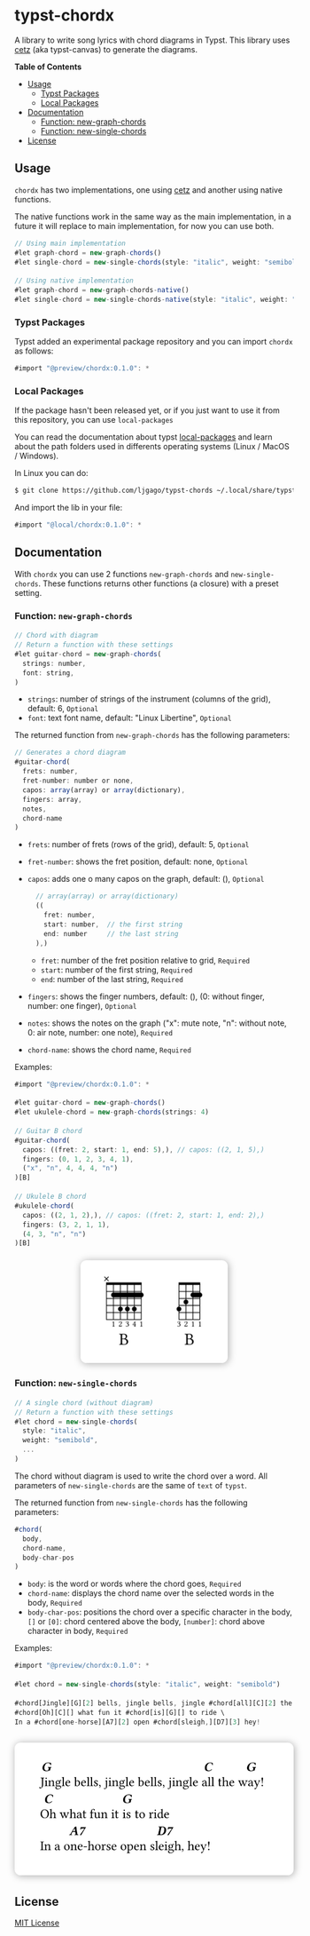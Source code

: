 # typst-chordx

A library to write song lyrics with chord diagrams in Typst. This library uses [cetz](https://github.com/johannes-wolf/typst-canvas) (aka typst-canvas) to generate the diagrams.

**Table of Contents**

- [Usage](#usage)
  - [Typst Packages](#typst-packages)
  - [Local Packages](#local-packages)
- [Documentation](#documentation)
  - [Function: new-graph-chords](#function-new-graph-chords)
  - [Function: new-single-chords](#function-new-single-chords)
- [License](#license)

## Usage

`chordx` has two implementations, one using [cetz](https://github.com/johannes-wolf/typst-canvas) and another using native functions.

The native functions work in the same way as the main implementation, in a future it will replace to main implementation, for now you can use both.

```js
// Using main implementation
#let graph-chord = new-graph-chords()
#let single-chord = new-single-chords(style: "italic", weight: "semibold")

// Using native implementation
#let graph-chord = new-graph-chords-native()
#let single-chord = new-single-chords-native(style: "italic", weight: "semibold")
```

### Typst Packages

Typst added an experimental package repository and you can import `chordx` as follows:

```js
#import "@preview/chordx:0.1.0": *
```

### Local Packages

If the package hasn't been released yet, or if you just want to use it from this repository, you can use `local-packages`

You can read the documentation about typst [local-packages](https://github.com/typst/packages#local-packages) and learn about the path folders used in differents operating systems (Linux / MacOS / Windows).

In Linux you can do:

```sh
$ git clone https://github.com/ljgago/typst-chords ~/.local/share/typst/packages/local/chordx-0.1.0
```

And import the lib in your file:

```js
#import "@local/chordx:0.1.0": *
```

## Documentation

With `chordx` you can use 2 functions `new-graph-chords` and `new-single-chords`. These functions returns other functions (a closure) with a preset setting.

### Function: `new-graph-chords`

```js
// Chord with diagram
// Return a function with these settings
#let guitar-chord = new-graph-chords(
  strings: number,
  font: string,
)
```

- `strings`: number of strings of the instrument (columns of the grid), default: 6, `Optional`
- `font`: text font name, default: "Linux Libertine", `Optional`

The returned function from `new-graph-chords` has the following parameters:

```js
// Generates a chord diagram
#guitar-chord(
  frets: number,
  fret-number: number or none,
  capos: array(array) or array(dictionary),
  fingers: array,
  notes,
  chord-name
)
```

- `frets`: number of frets (rows of the grid), default: 5, `Optional`
- `fret-number`: shows the fret position, default: none, `Optional`
- `capos`: adds one o many capos on the graph, default: (), `Optional`

  ```js
    // array(array) or array(dictionary)
    ((
      fret: number,
      start: number,  // the first string
      end: number     // the last string
    ),)
  ```

  - `fret`: number of the fret position relative to grid, `Required`
  - `start`: number of the first string, `Required`
  - `end`: number of the last string, `Required`

- `fingers`: shows the finger numbers, default: (), (0: without finger, number: one finger), `Optional`
- `notes`: shows the notes on the graph ("x": mute note, "n": without note, 0: air note, number: one note), `Required`
- `chord-name`: shows the chord name, `Required`

Examples:

```js
#import "@preview/chordx:0.1.0": *

#let guitar-chord = new-graph-chords()
#let ukulele-chord = new-graph-chords(strings: 4)

// Guitar B chord
#guitar-chord(
  capos: ((fret: 2, start: 1, end: 5),), // capos: ((2, 1, 5),)
  fingers: (0, 1, 2, 3, 4, 1),
  ("x", "n", 4, 4, 4, "n")
)[B]

// Ukulele B chord
#ukulele-chord(
  capos: ((2, 1, 2),), // capos: ((fret: 2, start: 1, end: 2),)
  fingers: (3, 2, 1, 1),
  (4, 3, "n", "n")
)[B]
```

<h3 align="center">
  <a href="examples/graph-chords.typ">
    <img
      alt="Graph Chord"
      src="examples/graph-chords.svg"
      style="max-width: 100%; width: 200pt; padding: 10px 20px; box-shadow: 1pt 1pt 10pt 0pt #AAAAAA; border-radius: 8pt; box-sizing: border-box; background: white"
    >
  </a>
</h3>

### Function: `new-single-chords`

```js
// A single chord (without diagram)
// Return a function with these settings
#let chord = new-single-chords(
  style: "italic",
  weight: "semibold",
  ...
)
```

The chord without diagram is used to write the chord over a word. All parameters of `new-single-chords` are the same of `text` of `typst`.

The returned function from `new-single-chords` has the following parameters:

```js
#chord(
  body,
  chord-name,
  body-char-pos
)
```

- `body`: is the word or words where the chord goes, `Required`
- `chord-name`: displays the chord name over the selected words in the body, `Required`
- `body-char-pos`: positions the chord over a specific character in the body, `[]` or `[0]`: chord centered above the body, `[number]`: chord above character in body, `Required`

Examples:

```js
#import "@preview/chordx:0.1.0": *

#let chord = new-single-chords(style: "italic", weight: "semibold")

#chord[Jingle][G][2] bells, jingle bells, jingle #chord[all][C][2] the #chord[way!][G][2] \
#chord[Oh][C][] what fun it #chord[is][G][] to ride \
In a #chord[one-horse][A7][2] open #chord[sleigh,][D7][3] hey!
```

<h2 align="center">
  <a href="examples/single-chords.typ">
    <img
      alt="Single Chord"
      src="examples/single-chords.svg"
      style="max-width: 100%; width: 400pt; padding: 10px 20px; box-shadow: 1pt 1pt 10pt 0pt #AAAAAA; border-radius: 8pt; box-sizing: border-box; background: white"
    >
  </a>
</h2>

## License

[MIT License](./LICENSE)
